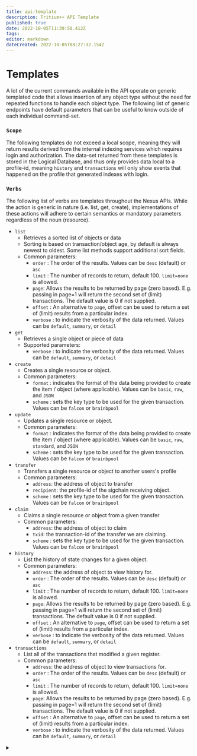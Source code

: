 ```yaml
---
title: api-template
description: Tritium++ API Template
published: true
date: 2022-10-05T11:39:50.412Z
tags: 
editor: markdown
dateCreated: 2022-10-05T08:27:32.154Z
---
```


# Templates

A lot of the current commands available in the API operate on generic templated code that allows insertion of any object type without the need for repeated functions to handle each object type. The following list of generic endpoints have default parameters that can be useful to know outside of each individual command-set.

### `Scope`

The following templates do not exceed a local scope, meaning they will return results derived from the internal indexing services which requires login and authorization. The data-set returned from these templates is stored in the Logical Database, and thus only provides data local to a profile-id, meaning `history` and `transactions` will only show events that happened on the profile that generated indexes with login.

### `Verbs`

The following list of verbs are templates throughout the Nexus APIs. While the action is generic in nature (i.e. list, get, create), implementations of these actions will adhere to certain semantics or mandatory parameters regardless of the noun (resource).

* `list`
  * Retrieves a sorted list of objects or data
  * Sorting is based on transaction/object age, by default is always newest to oldest. Some list methods support additional sort fields.
  * Common parameters:
    * `order` : The order of the results. Values can be `desc` (default) or `asc`
    * `limit` : The number of records to return, default 100. `limit=none` is allowed.
    * `page`: Allows the results to be returned by page (zero based). E.g. passing in page=1 will return the second set of (limit) transactions. The default value is 0 if not supplied.
    * `offset` : An alternative to `page`, offset can be used to return a set of (limit) results from a particular index.
    * `verbose` : to indicate the verbosity of the data returned. Values can be `default`, `summary`, or `detail`
* `get`
  * Retrieves a single object or piece of data
  * Supported parameters:
    * `verbose` : to indicate the verbosity of the data returned. Values can be `default`, `summary`, or `detail`
* `create`
  * Creates a single resource or object.
  * Common parameters:
    * `format` : indicates the format of the data being provided to create the item / object (where applicable). Values can be `basic`, `raw`, and `JSON`
    * `scheme` : sets the key type to be used for the given transaction. Values can be `falcon` or `brainbpool`
* `update`
  * Updates a single resource or object.
  * Common parameters:
    * `format` : indicates the format of the data being provided to create the item / object (where applicable). Values can be `basic`, `raw`, `standard`, and `JSON`
    * `scheme` : sets the key type to be used for the given transaction. Values can be `falcon` or `brainbpool`
* `transfer`
  * Transfers a single resource or object to another users's profile
  * Common parameters:
    * `address`: the address of object to transfer
    * `recipient`: the profile-id of the sigchain receiving object.
    * `scheme` : sets the key type to be used for the given transaction. Values can be `falcon` or `brainbpool`
* `claim`
  * Claims a single resource or object from a given transfer
  * Common parameters:
    * `address`: the address of object to claim
    * `txid`: the transaction-id of the transfer we are claiming.
    * `scheme` : sets the key type to be used for the given transaction. Values can be `falcon` or `brainbpool`
* `history`
  * List the history of state changes for a given object.
  * Common parameters:
    * `address`: the address of object to view history for.
    * `order` : The order of the results. Values can be `desc` (default) or `asc`
    * `limit` : The number of records to return, default 100. `limit=none` is allowed.
    * `page`: Allows the results to be returned by page (zero based). E.g. passing in page=1 will return the second set of (limit) transactions. The default value is 0 if not supplied.
    * `offset` : An alternative to `page`, offset can be used to return a set of (limit) results from a particular index.
    * `verbose` : to indicate the verbosity of the data returned. Values can be `default`, `summary`, or `detail`
* `transactions`
  * List all of the transactions that modified a given register.
  * Common parameters:
    * `address`: the address of object to view transactions for.
    * `order` : The order of the results. Values can be `desc` (default) or `asc`
    * `limit` : The number of records to return, default 100. `limit=none` is allowed.
    * `page`: Allows the results to be returned by page (zero based). E.g. passing in page=1 will return the second set of (limit) transactions. The default value is 0 if not supplied.
    * `offset` : An alternative to `page`, offset can be used to return a set of (limit) results from a particular index.
    * `verbose` : to indicate the verbosity of the data returned. Values can be `default`, `summary`, or `detail`

<details>

<summary></summary>



</details>
